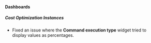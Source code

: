 
#### Dashboards
##### Cost Optimization Instances
- Fixed an issue where the **Command execution type** widget tried to display values as percentages.
